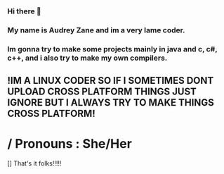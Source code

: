 ### Hi there 👋

### My name is Audrey Zane and im a very lame coder.

### Im gonna try to make some projects mainly in java and c, c#, c++, and i also try to make my own compilers.

## !IM A LINUX CODER SO IF I SOMETIMES DONT UPLOAD CROSS PLATFORM THINGS JUST IGNORE BUT I ALWAYS TRY TO MAKE THINGS CROSS PLATFORM!

# / Pronouns : She/Her

[] That's it folks!!!!!
